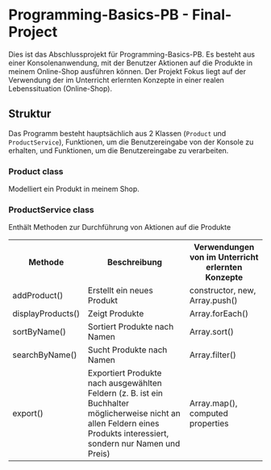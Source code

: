 # Programming-Basics-PB - Final-Project

Dies ist das Abschlussprojekt für Programming-Basics-PB. Es besteht aus einer Konsolenanwendung, 
mit der Benutzer Aktionen auf die Produkte in meinem Online-Shop ausführen können. 
Der Projekt Fokus liegt auf der Verwendung der im Unterricht erlernten Konzepte in einer realen Lebenssituation (Online-Shop).

## Struktur

Das Programm besteht hauptsächlich aus 2 Klassen (`Product` und `ProductService`), Funktionen, um die Benutzereingabe von der Konsole zu erhalten, und Funktionen, um die Benutzereingabe zu verarbeiten.

### Product class

Modelliert ein Produkt in meinem Shop.

### ProductService class

Enthält Methoden zur Durchführung von Aktionen auf die Produkte


<table>
  <tr>
    <th>Methode</th>
    <th>Beschreibung</th>
    <th>Verwendungen von im Unterricht erlernten Konzepte</th>
  </tr>
  <tr>
    <td>addProduct()</td>
    <td>Erstellt ein neues Produkt</td>
    <td>constructor, new, Array.push()</td>
  </tr>
  <tr>
    <td>displayProducts()</td>
    <td>Zeigt Produkte</td>
    <td>Array.forEach()</td>
  </tr>
 <tr>
    <td>sortByName()</td>
    <td>Sortiert Produkte nach Namen</td>
    <td>Array.sort()</td>
  </tr>
 <tr>
    <td>searchByName()</td>
    <td>Sucht Produkte nach Namen</td>
    <td>Array.filter()</td>
  </tr>
 <tr>
    <td>export()</td>
    <td>Exportiert Produkte nach ausgewählten Feldern (z. B. ist ein Buchhalter möglicherweise nicht an allen Feldern eines Produkts interessiert, sondern nur Namen und Preis)</td>
    <td>Array.map(), computed properties</td>
  </tr>
</table>
